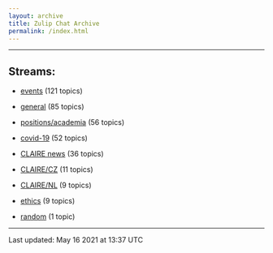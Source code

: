 ```yaml
---
layout: archive
title: Zulip Chat Archive
permalink: /index.html
---
```


---

## Streams:

* [events](stream/201207-events/index.html) (121 topics)

* [general](stream/201199-general/index.html) (85 topics)

* [positions/academia](stream/203258-positions/academia/index.html) (56 topics)

* [covid-19](stream/226112-covid-19/index.html) (52 topics)

* [CLAIRE news](stream/201957-CLAIRE-news/index.html) (36 topics)

* [CLAIRE/CZ](stream/203399-CLAIRE/CZ/index.html) (11 topics)

* [CLAIRE/NL](stream/203255-CLAIRE/NL/index.html) (9 topics)

* [ethics](stream/228366-ethics/index.html) (9 topics)

* [random](stream/202125-random/index.html) (1 topic)

<hr><p>Last updated: May 16 2021 at 13:37 UTC</p>